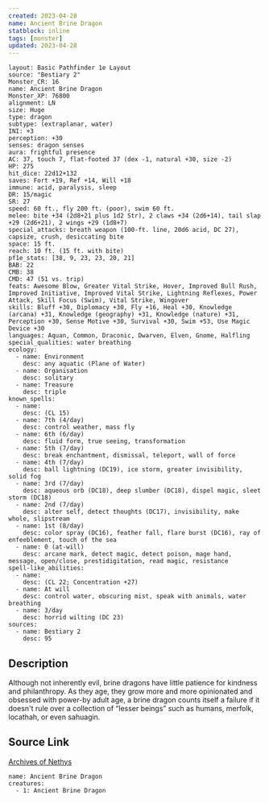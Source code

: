 ```yaml
---
created: 2023-04-28
name: Ancient Brine Dragon
statblock: inline
tags: [monster]
updated: 2023-04-28
---
```

```statblock
layout: Basic Pathfinder 1e Layout
source: "Bestiary 2"
Monster_CR: 16
name: Ancient Brine Dragon
Monster_XP: 76800
alignment: LN
size: Huge
type: dragon
subtype: (extraplanar, water)
INI: +3
perception: +30
senses: dragon senses
aura: frightful presence
AC: 37, touch 7, flat-footed 37 (dex -1, natural +30, size -2)
HP: 275
hit_dice: 22d12+132
saves: Fort +19, Ref +14, Will +18
immune: acid, paralysis, sleep
DR: 15/magic
SR: 27
speed: 60 ft., fly 200 ft. (poor), swim 60 ft.
melee: bite +34 (2d8+21 plus 1d2 Str), 2 claws +34 (2d6+14), tail slap +29 (2d6+21), 2 wings +29 (1d8+7)
special_attacks: breath weapon (100-ft. line, 20d6 acid, DC 27), capsize, crush, desiccating bite
space: 15 ft.
reach: 10 ft. (15 ft. with bite)
pf1e_stats: [38, 9, 23, 23, 20, 21]
BAB: 22
CMB: 38
CMD: 47 (51 vs. trip)
feats: Awesome Blow, Greater Vital Strike, Hover, Improved Bull Rush, Improved Initiative, Improved Vital Strike, Lightning Reflexes, Power Attack, Skill Focus (Swim), Vital Strike, Wingover
skills: Bluff +30, Diplomacy +30, Fly +16, Heal +30, Knowledge (arcana) +31, Knowledge (geography) +31, Knowledge (nature) +31, Perception +30, Sense Motive +30, Survival +30, Swim +53, Use Magic Device +30
languages: Aquan, Common, Draconic, Dwarven, Elven, Gnome, Halfling
special_qualities: water breathing
ecology:
  - name: Environment
    desc: any aquatic (Plane of Water)
  - name: Organisation
    desc: solitary
  - name: Treasure
    desc: triple
known_spells:
  - name:
    desc: (CL 15)
  - name: 7th (4/day)
    desc: control weather, mass fly
  - name: 6th (6/day)
    desc: fluid form, true seeing, transformation
  - name: 5th (7/day)
    desc: break enchantment, dismissal, teleport, wall of force
  - name: 4th (7/day)
    desc: ball lightning (DC19), ice storm, greater invisibility, solid fog
  - name: 3rd (7/day)
    desc: aqueous orb (DC18), deep slumber (DC18), dispel magic, sleet storm (DC18)
  - name: 2nd (7/day)
    desc: alter self, detect thoughts (DC17), invisibility, make whole, slipstream
  - name: 1st (8/day)
    desc: color spray (DC16), feather fall, flare burst (DC16), ray of enfeeblement, touch of the sea
  - name: 0 (at-will)
    desc: arcane mark, detect magic, detect poison, mage hand, message, open/close, prestidigitation, read magic, resistance
spell-like_abilities:
  - name:
    desc: (CL 22; Concentration +27)
  - name: At will
    desc: control water, obscuring mist, speak with animals, water breathing
  - name: 3/day
    desc: horrid wilting (DC 23)
sources:
  - name: Bestiary 2
    desc: 95
```
## Description
Although not inherently evil, brine dragons have little patience for kindness and philanthropy. As they age, they grow more and more opinionated and obsessed with power-by adult age, a brine dragon counts itself a failure if it doesn't rule over a collection of “lesser beings” such as humans, merfolk, locathah, or even sahuagin.
## Source Link
[Archives of Nethys](https://aonprd.com/MonsterDisplay.aspx?ItemName=Ancient%20Brine%20Dragon)
```encounter-table
name: Ancient Brine Dragon
creatures:
  - 1: Ancient Brine Dragon
```
